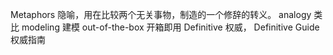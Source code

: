 Metaphors 隐喻，用在比较两个无关事物，制造的一个修辞的转义。
analogy 类比
modeling 建模
out-of-the-box 开箱即用
Definitive 权威， Definitive Guide 权威指南
